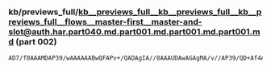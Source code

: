 ### kb/previews_full/kb__previews_full__kb__previews_full__kb__previews_full__flows__master-first__master-and-slot@auth.har.part040.md.part001.md.part001.md.part001.md (part 002)

```md
AD7/f0AAAMDAP39/wAAAAAABwQFAPv+/QADAgIA//8AAAUDAwAGAgMA/v//AP39/QD+Af4AAQICAP8AAAADAQEAAwMFAPv+/AD8/v0AAwMCAAMCAgABAgIA//3/AP3+/gADAQMA/v/+AAMBAgD//wAA/f//A
```

```
